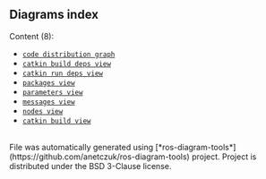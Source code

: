 <!--
File was automatically generated using 'ros-diagram-tools' project.
Project is distributed under the BSD 3-Clause license.
-->

## Diagrams index


Content (8):
 - [`code distribution graph`](clockpackview/full_graph.html)
 - [`catkin build deps view`](catkinbuildview/full_graph.html)
 - [`catkin run deps view`](catkinrunview/full_graph.html)
 - [`packages view`](packageview/full_graph.html)
 - [`parameters view`](paramview/main_page.html)
 - [`messages view`](msgview/main_page.html)
 - [`nodes view`](nodeview/full_graph.html)
 - [`catkin build view`](../catkinschedule/full_graph.html)


</br>
File was automatically generated using [*ros-diagram-tools*](https://github.com/anetczuk/ros-diagram-tools) project.
Project is distributed under the BSD 3-Clause license.
